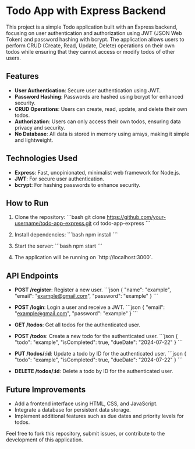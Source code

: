# Todo App with Express Backend

This project is a simple Todo application built with an Express backend, focusing on user authentication and authorization using JWT (JSON Web Token) and password hashing with bcrypt. The application allows users to perform CRUD (Create, Read, Update, Delete) operations on their own todos while ensuring that they cannot access or modify todos of other users.

## Features

- **User Authentication**: Secure user authentication using JWT.
- **Password Hashing**: Passwords are hashed using bcrypt for enhanced security.
- **CRUD Operations**: Users can create, read, update, and delete their own todos.
- **Authorization**: Users can only access their own todos, ensuring data privacy and security.
- **No Database**: All data is stored in memory using arrays, making it simple and lightweight.

## Technologies Used

- **Express**: Fast, unopinionated, minimalist web framework for Node.js.
- **JWT**: For secure user authentication.
- **bcrypt**: For hashing passwords to enhance security.

## How to Run

1. Clone the repository:
   \`\`\`bash
   git clone https://github.com/your-username/todo-app-express.git
   cd todo-app-express
   \`\`\`

2. Install dependencies:
   \`\`\`bash
   npm install
   \`\`\`

3. Start the server:
   \`\`\`bash
   npm start
   \`\`\`

4. The application will be running on \`http://localhost:3000\`.

## API Endpoints

- **POST /register**: Register a new user.
  \`\`\`json
  {
  "name": "example",
  "email": "example@gmail.com",
  "password": "example"
  }
  \`\`\`

- **POST /login**: Login a user and receive a JWT.
  \`\`\`json
  {
  "email": "example@gmail.com",
  "password": "example"
  }
  \`\`\`

- **GET /todos**: Get all todos for the authenticated user.

- **POST /todos**: Create a new todo for the authenticated user.
  \`\`\`json
  {
  "todo": "example",
  "isCompleted": true,
  "dueDate": "2024-07-22"
  }
  \`\`\`

- **PUT /todos/:id**: Update a todo by ID for the authenticated user.
  \`\`\`json
  {
  "todo": "example",
  "isCompleted": true,
  "dueDate": "2024-07-22"
  }
  \`\`\`

- **DELETE /todos/:id**: Delete a todo by ID for the authenticated user.

## Future Improvements

- Add a frontend interface using HTML, CSS, and JavaScript.
- Integrate a database for persistent data storage.
- Implement additional features such as due dates and priority levels for todos.

Feel free to fork this repository, submit issues, or contribute to the development of this application.

